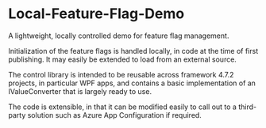 # Local-Feature-Flag-Demo
A lightweight, locally controlled demo for feature flag management.

Initialization of the feature flags is handled locally, in code at the time of first publishing.  It may easily be extended to load from an external source.

The control library is intended to be reusable across framework 4.7.2 projects, in particular WPF apps, and contains a basic implementation of an IValueConverter that is largely ready to use.

The code is extensible, in that it can be modified easily to call out to a third-party solution such as Azure App Configuration if required.
